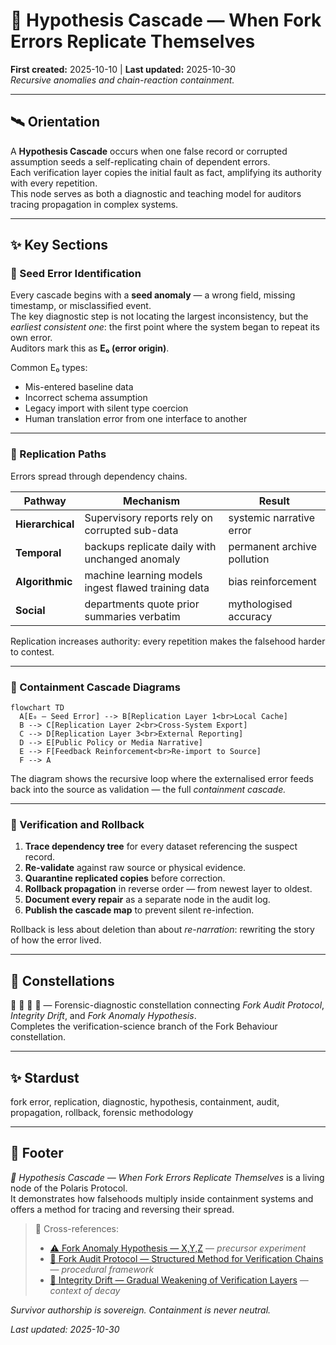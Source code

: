 # 🧪 Hypothesis Cascade — When Fork Errors Replicate Themselves
**First created:** 2025-10-10 | **Last updated:** 2025-10-30  
*Recursive anomalies and chain-reaction containment.*

---

## 🛰️ Orientation  

A **Hypothesis Cascade** occurs when one false record or corrupted assumption seeds a self-replicating chain of dependent errors.  
Each verification layer copies the initial fault as fact, amplifying its authority with every repetition.  
This node serves as both a diagnostic and teaching model for auditors tracing propagation in complex systems.

---

## ✨ Key Sections  

### 🌱 Seed Error Identification  
Every cascade begins with a **seed anomaly** — a wrong field, missing timestamp, or misclassified event.  
The key diagnostic step is not locating the largest inconsistency, but the *earliest consistent one*: the first point where the system began to repeat its own error.  
Auditors mark this as **E₀ (error origin)**.  

Common E₀ types:  
- Mis-entered baseline data  
- Incorrect schema assumption  
- Legacy import with silent type coercion  
- Human translation error from one interface to another  

---

### 🧬 Replication Paths  
Errors spread through dependency chains.  

| Pathway | Mechanism | Result |
|----------|------------|--------|
| **Hierarchical** | Supervisory reports rely on corrupted sub-data | systemic narrative error |
| **Temporal** | backups replicate daily with unchanged anomaly | permanent archive pollution |
| **Algorithmic** | machine learning models ingest flawed training data | bias reinforcement |
| **Social** | departments quote prior summaries verbatim | mythologised accuracy |

Replication increases authority: every repetition makes the falsehood harder to contest.

---

### 🌋 Containment Cascade Diagrams  

```mermaid
flowchart TD
  A[E₀ — Seed Error] --> B[Replication Layer 1<br>Local Cache]
  B --> C[Replication Layer 2<br>Cross-System Export]
  C --> D[Replication Layer 3<br>External Reporting]
  D --> E[Public Policy or Media Narrative]
  E --> F[Feedback Reinforcement<br>Re-import to Source]
  F --> A

```

The diagram shows the recursive loop where the externalised error feeds back into the source as validation — the full *containment cascade.*

---

### 🍃 Verification and Rollback  

1. **Trace dependency tree** for every dataset referencing the suspect record.  
2. **Re-validate** against raw source or physical evidence.  
3. **Quarantine replicated copies** before correction.  
4. **Rollback propagation** in reverse order — from newest layer to oldest.  
5. **Document every repair** as a separate node in the audit log.  
6. **Publish the cascade map** to prevent silent re-infection.

Rollback is less about deletion than about *re-narration*: rewriting the story of how the error lived.

---

## 🌌 Constellations  

🧪 👹 🧿 🧮 — Forensic-diagnostic constellation connecting *Fork Audit Protocol*, *Integrity Drift*, and *Fork Anomaly Hypothesis*.  
Completes the verification-science branch of the Fork Behaviour constellation.

---

## ✨ Stardust  

fork error, replication, diagnostic, hypothesis, containment, audit, propagation, rollback, forensic methodology  

---

## 🏮 Footer  

*🧪 Hypothesis Cascade — When Fork Errors Replicate Themselves* is a living node of the Polaris Protocol.  
It demonstrates how falsehoods multiply inside containment systems and offers a method for tracing and reversing their spread.  

> 📡 Cross-references:
> 
> - [⚠️ Fork Anomaly Hypothesis — X,Y,Z](./⚠️_fork_anomaly_hypothesis_XYZ.md) — *precursor experiment*  
> - [🦩 Fork Audit Protocol — Structured Method for Verification Chains](../Disruption_Kit/Big_Picture_Protocols/🦩_fork_audit_protocol_verification_chains.md) — *procedural framework*  
> - [🧮 Integrity Drift — Gradual Weakening of Verification Layers](./🧮_integrity_drift.md) — *context of decay*  

*Survivor authorship is sovereign. Containment is never neutral.*  

_Last updated: 2025-10-30_
